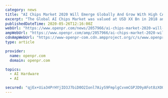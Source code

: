 ```yaml
---
category: news
title: "AI Chips Market 2020 Will Emerge Globally And Grow With High CAGR by 2026 | 44.6% CAGR | Coronavirus-COVID19 Impact Analysis"
excerpt: "The Global AI Chips Market was valued at USD XX Bn in 2018 and is expected to reach USD XX Bn by 2026 growing at a CAGR of 44 6 by 2027 The ripple effect of Coronavirus COVID19 on the"
publishedDateTime: 2020-05-26T12:16:00Z
webUrl: "https://www.openpr.com/news/2057966/ai-chips-market-2020-will-emerge-globally-and-grow-with-high-cagr"
ampWebUrl: "https://www.openpr.com/amp/2057966/ai-chips-market-2020-will-emerge-globally-and-grow-with-high-cagr"
cdnAmpWebUrl: "https://www-openpr-com.cdn.ampproject.org/c/s/www.openpr.com/amp/2057966/ai-chips-market-2020-will-emerge-globally-and-grow-with-high-cagr"
type: article

provider:
  name: openpr.com
  domain: openpr.com

topics:
  - AI Hardware
  - AI

secured: "qjEx+Uia34PrHYjID3J7biD0O2Ionl7AiyS9FmplgCvxmCGPJD9yAFot8zXO0JJjYHGNs/GU+Q74kVqVUo9RVUaxhYgR7YKm+1EtCZvblJy6KJtsH/gNzWTg1M7tkkLHjde5uVoZTRPUBO7CsVWv/ySnlFSj3qLohgq9kaJSFFfYObOplHhWMkpcQIG6hFTLhKMj/BY04WfHrKHcSj45qcIDOHi0b1NdogrteNezymEwlhXa9hft2Uh/Dl+tM8ChOSm6O+QfH1m/g4PuDa9jxarm6PR7cU/xARs+Fkf9Iy7a8eNltutJ8ZVelTpfZleA;59y/oItLS3UgDJqI1wi7ww=="
---
```


